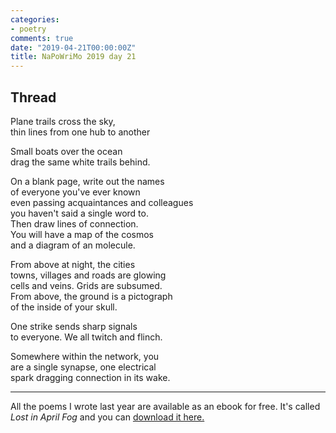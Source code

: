 ```yaml
---
categories:
- poetry
comments: true
date: "2019-04-21T00:00:00Z"
title: NaPoWriMo 2019 day 21
---
```

  
  
<h2>Thread</h2>  
<!-- /wp:heading -->  

  
<p>Plane trails cross the sky,<br />  
thin lines from one hub to another</p>  


  
<p>Small boats over the ocean<br />  
drag the same white trails behind.</p>  


  
<p>On a blank page, write out the names<br /> of everyone you've ever known<br /> even passing acquaintances and colleagues<br /> you haven't said a single word to. <br /> Then draw lines of connection.<br /> You will have a map of the cosmos<br /> and a diagram of an molecule.</p>  


  
<p>From above at night, the cities<br />  
towns, villages and roads are glowing<br />  
cells and veins. Grids are subsumed.<br />  
From above, the ground is a pictograph<br />  
of the inside of your skull.</p>  


  
<p>One strike sends sharp signals<br />  
to everyone. We all twitch and flinch.</p>  


  
<p>Somewhere within the network, you<br /> are a single synapse, one electrical<br /> spark dragging connection in its wake. </p>  


 
<hr class="wp-block-separator"/>  
 

<p>All the poems I wrote last year are available as an ebook for free. It's called <em>Lost in April Fog </em>and you can <a href="/aprilfog/">download it here. </a></p>  

